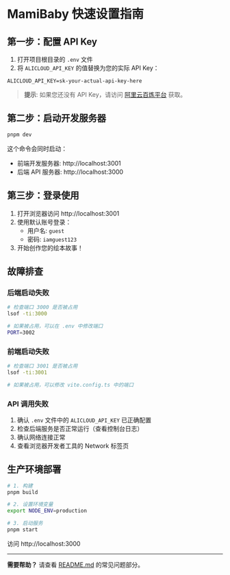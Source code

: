 # MamiBaby 快速设置指南

## 第一步：配置 API Key

1. 打开项目根目录的 `.env` 文件
2. 将 `ALICLOUD_API_KEY` 的值替换为您的实际 API Key：

```env
ALICLOUD_API_KEY=sk-your-actual-api-key-here
```

> **提示**: 如果您还没有 API Key，请访问 [阿里云百炼平台](https://bailian.console.aliyun.com/) 获取。

## 第二步：启动开发服务器

```bash
pnpm dev
```

这个命令会同时启动：
- 前端开发服务器: http://localhost:3001
- 后端 API 服务器: http://localhost:3000

## 第三步：登录使用

1. 打开浏览器访问 http://localhost:3001
2. 使用默认账号登录：
   - 用户名: `guest`
   - 密码: `iamguest123`
3. 开始创作您的绘本故事！

## 故障排查

### 后端启动失败

```bash
# 检查端口 3000 是否被占用
lsof -ti:3000

# 如果被占用，可以在 .env 中修改端口
PORT=3002
```

### 前端启动失败

```bash
# 检查端口 3001 是否被占用
lsof -ti:3001

# 如果被占用，可以修改 vite.config.ts 中的端口
```

### API 调用失败

1. 确认 `.env` 文件中的 `ALICLOUD_API_KEY` 已正确配置
2. 检查后端服务是否正常运行（查看控制台日志）
3. 确认网络连接正常
4. 查看浏览器开发者工具的 Network 标签页

## 生产环境部署

```bash
# 1. 构建
pnpm build

# 2. 设置环境变量
export NODE_ENV=production

# 3. 启动服务
pnpm start
```

访问 http://localhost:3000

---

**需要帮助？** 请查看 [README.md](./README.md) 的常见问题部分。
